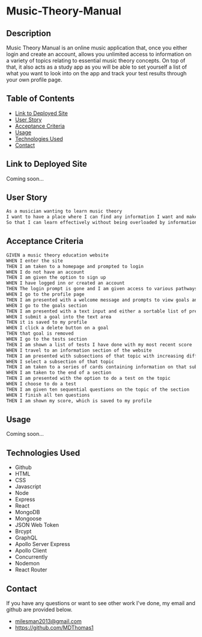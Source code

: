 # Music-Theory-Manual
## Description
Music Theory Manual is an online music application that, once you either login and create an account, allows you unlimited access to information on a variety of topics relating to essential music theory concepts. On top of that, it also acts as a study app as you will be able to set yourself a list of what you want to look into on the app and track your test results through your own profile page. 

## Table of Contents 
* [Link to Deployed Site](#Link-to-Deployed-Site)
* [User Story](#User-Story)
* [Acceptance Criteria](#Acceptance-Criteria)
* [Usage](#Usage)
* [Technologies Used](#Technologies-Used)
* [Contact](#Contact)

## Link to Deployed Site
Coming soon...

## User Story
```bash
As a musician wanting to learn music theory
I want to have a place where I can find any information I want and make a list of topics I want to learn 
So that I can learn effectively without being overloaded by information

```

## Acceptance Criteria
```bash 
GIVEN a music theory education website
WHEN I enter the site 
THEN I am taken to a homepage and prompted to login
WHEN I do not have an account
THEN I am given the option to sign up
WHEN I have logged inn or created an account
THEN The login prompt is gone and I am given access to various pathways to information as well as a unique profile page
WHEN I go to the profile page 
THEN I am presented with a welcome message and prompts to view goals and test scores
WHEN I go to the goals section 
THEN I am presented with a text input and either a sortable list of previously created goals or a message telling me I currently have no goals
WHEN I submit a goal into the text area
THEN it is saved to my profile
WHEN I click a delete button on a goal
THEN that goal is removed 
WHEN I go to the tests section 
THEN I am shown a list of tests I have done with my most recent score
WHEN I travel to an information section of the website
THEN I am presented with subsections of that topic with increasing difficulty
WHEN I select a subsection of that topic
THEN I am taken to a series of cards containing information on that subsection
WHEN I am taken to the end of a section
THEN I am presented with the option to do a test on the topic
WHEN I choose to do a test 
THEN I am given ten sequential questions on the topic of the section
WHEN I finish all ten questions 
THEN I am shown my score, which is saved to my profile
```

## Usage
Coming soon...

## Technologies Used
* Github
* HTML
* CSS
* Javascript
* Node
* Express
* React
* MongoDB
* Mongoose
* JSON Web Token
* Brcypt
* GraphQL
* Apollo Server Express
* Apollo Client
* Concurrently
* Nodemon
* React Router

## Contact
If you have any questions or want to see other work I've done, my email and github are provided below.

* milesman2013@gmail.com
* https://github.com/MDThomas1
